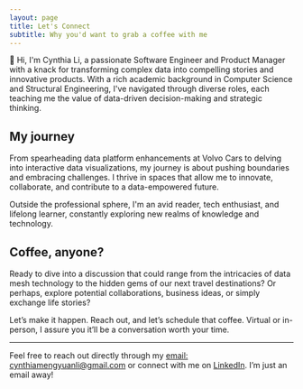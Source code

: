 ```yaml
---
layout: page
title: Let's Connect
subtitle: Why you'd want to grab a coffee with me
---
```


👋 Hi, I'm Cynthia Li, a passionate Software Engineer and Product Manager with a knack for transforming complex data into compelling stories and innovative products. With a rich academic background in Computer Science and Structural Engineering, I've navigated through diverse roles, each teaching me the value of data-driven decision-making and strategic thinking.

## My journey

From spearheading data platform enhancements at Volvo Cars to delving into interactive data visualizations, my journey is about pushing boundaries and embracing challenges. I thrive in spaces that allow me to innovate, collaborate, and contribute to a data-empowered future.

Outside the professional sphere, I'm an avid reader, tech enthusiast, and lifelong learner, constantly exploring new realms of knowledge and technology.

## Coffee, anyone?

Ready to dive into a discussion that could range from the intricacies of data mesh technology to the hidden gems of our next travel destinations? Or perhaps, explore potential collaborations, business ideas, or simply exchange life stories? 

Let’s make it happen. Reach out, and let’s schedule that coffee. Virtual or in-person, I assure you it’ll be a conversation worth your time.

---

Feel free to reach out directly through my [email: cynthiamengyuanli@gmail.com](mailto:cynthiamengyuanli@gmail.com) or connect with me on [LinkedIn](https://www.linkedin.com/in/mengyuan-li-cynthia/). I’m just an email away!